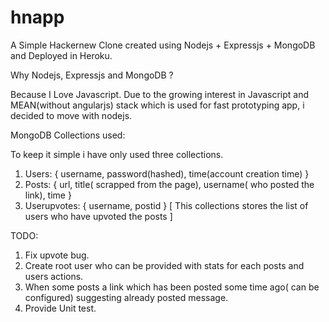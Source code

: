 # hnapp
A Simple Hackernew Clone created using Nodejs + Expressjs + MongoDB and Deployed in Heroku.

Why Nodejs, Expressjs and MongoDB ?

Because I Love Javascript. Due to the growing interest in Javascript and MEAN(without angularjs) stack which is used for fast prototyping app, i decided to move with nodejs.

MongoDB Collections used:

To keep it simple i have only used three collections.

  1. Users: { username, password(hashed), time(account creation time) }
  2. Posts: { url, title( scrapped from the page), username( who posted the link), time }
  3. Userupvotes: { username, postid } [ This collections stores the list of users who have upvoted the posts ]


TODO:
  1. Fix upvote bug.
  2. Create root user who can be provided with stats for each posts and users actions.
  3. When some posts a link which has been posted some time ago( can be configured) suggesting already posted message. 
  4. Provide Unit test.

